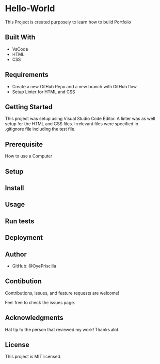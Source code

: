 # Hello-World
This Project is created purposely to learn how to build Portfolio

## Built With
* VsCode
* HTML
* CSS

## Requirements
* Create a new GitHub Repo and a new branch with GitHub flow
*  Setup Linter for HTML and CSS

## Getting Started
This project was setup using Visual Studio Code Editor. A linter was as well setup for the HTML and CSS files.
Irrelevant files were specified in .gitignore file including the test file.

## Prerequisite
How to use a Computer

## Setup

## Install

## Usage

## Run tests

## Deployment

## Author
* GitHub: @OyePriscilla

## Contibution
Contributions, issues, and feature requests are welcome!

Feel free to check the issues page.

## Acknowledgments
Hat tip to the person that reviewed my work! Thanks alot.

## License
This project is MIT licensed.
